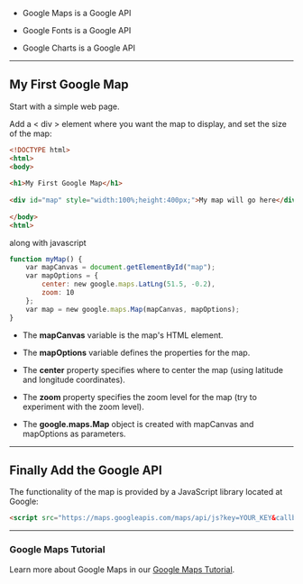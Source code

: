
- Google Maps is a Google API

- Google Fonts is a Google API

- Google Charts is a Google API

---

## My First Google Map

Start with a simple web page.

Add a < div > element where you want the map to display, and set the size of the map:

```html
<!DOCTYPE html>  
<html>  
<body>  
  
<h1>My First Google Map</h1>  
  
<div id="map" style="width:100%;height:400px;">My map will go here</div>  
  
</body>  
<html>
```

along with javascript

```js
function myMap() {  
    var mapCanvas = document.getElementById("map");  
    var mapOptions = {  
        center: new google.maps.LatLng(51.5, -0.2),  
        zoom: 10  
    };  
    var map = new google.maps.Map(mapCanvas, mapOptions);  
}
```

- The **mapCanvas** variable is the map's HTML element.

- The **mapOptions** variable defines the properties for the map.

- The **center** property specifies where to center the map (using latitude and longitude coordinates).

- The **zoom** property specifies the zoom level for the map (try to experiment with the zoom level).

- The **google.maps.Map** object is created with mapCanvas and mapOptions as parameters.
---

## Finally Add the Google API

The functionality of the map is provided by a JavaScript library located at Google:

```html
<script src="https://maps.googleapis.com/maps/api/js?key=YOUR_KEY&callback=myMap"></script>
```


---
### Google Maps Tutorial

Learn more about Google Maps in our [Google Maps Tutorial](https://www.w3schools.com/graphics/google_maps_intro.asp).


